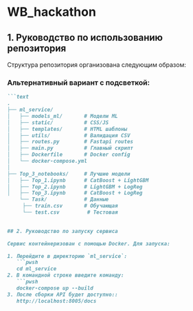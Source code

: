 # WB_hackathon

## 1. Руководство по использованию репозитория

Структура репозитория организована следующим образом:

### Альтернативный вариант с подсветкой:
````markdown
```text
.
├── ml_service/
│   ├── models_ml/       # Модели ML
│   ├── static/          # CSS/JS
│   ├── templates/       # HTML шаблоны
│   ├── utils/           # Валидация CSV
│   ├── routes.py        # Fastapi routes
│   ├── main.py          # Главный скрипт
│   ├── Dockerfile       # Docker config
│   └── docker-compose.yml
│
├── Top_3_notebooks/     # Лучшие модели
│   ├── Top_1.ipynb      # CatBoost + LightGBM
│   ├── Top_2.ipynb      # LightGBM + LogReg
│   ├── Top_3.ipynb      # CatBoost + LogReg
    └── Task/            # Данные
     ├── train.csv       # Обучающая
     └── test.csv         # Тестовая

    
## 2. Руководство по запуску сервиса

Сервис контейнеризован с помощью Docker. Для запуска:

1. Перейдите в директорию `ml_service`:
   ```pwsh
   cd ml_service
2. В командной строке введите команду:
   ```pwsh
   docker-compose up --build
3. После сборки API будет доступно::
   http://localhost:8005/docs
